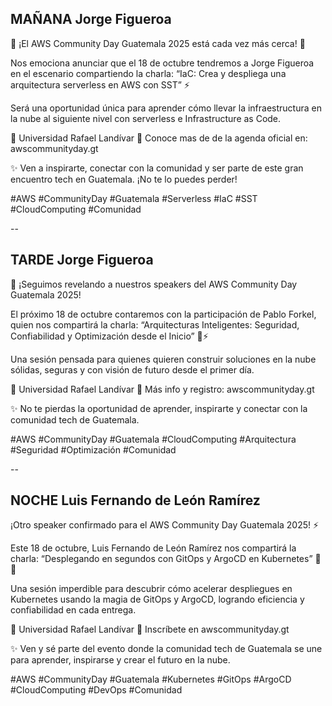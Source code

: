 ## MAÑANA Jorge Figueroa

🌟 ¡El AWS Community Day Guatemala 2025 está cada vez más cerca! 🌟

Nos emociona anunciar que el 18 de octubre tendremos a Jorge Figueroa en el escenario compartiendo la charla:
“IaC: Crea y despliega una arquitectura serverless en AWS con SST” ⚡

Será una oportunidad única para aprender cómo llevar la infraestructura en la nube al siguiente nivel con serverless e Infrastructure as Code.

📍 Universidad Rafael Landívar
🔗 Conoce mas de de la agenda oficial en: awscommunityday.gt

✨ Ven a inspirarte, conectar con la comunidad y ser parte de este gran encuentro tech en Guatemala. ¡No te lo puedes perder!

#AWS #CommunityDay #Guatemala #Serverless #IaC #SST #CloudComputing #Comunidad

--

## TARDE Jorge Figueroa

🚀 ¡Seguimos revelando a nuestros speakers del AWS Community Day Guatemala 2025!

El próximo 18 de octubre contaremos con la participación de Pablo Forkel, quien nos compartirá la charla:
“Arquitecturas Inteligentes: Seguridad, Confiabilidad y Optimización desde el Inicio” 🔐⚡

Una sesión pensada para quienes quieren construir soluciones en la nube sólidas, seguras y con visión de futuro desde el primer día.

📍 Universidad Rafael Landívar
🔗 Más info y registro: awscommunityday.gt

✨ No te pierdas la oportunidad de aprender, inspirarte y conectar con la comunidad tech de Guatemala.

#AWS #CommunityDay #Guatemala #CloudComputing #Arquitectura #Seguridad #Optimización #Comunidad

--

## NOCHE  Luis Fernando de León Ramírez

¡Otro speaker confirmado para el AWS Community Day Guatemala 2025! ⚡

Este 18 de octubre, Luis Fernando de León Ramírez nos compartirá la charla:
“Desplegando en segundos con GitOps y ArgoCD en Kubernetes” 🚀🐳

Una sesión imperdible para descubrir cómo acelerar despliegues en Kubernetes usando la magia de GitOps y ArgoCD, logrando eficiencia y confiabilidad en cada entrega.

📍 Universidad Rafael Landívar
🔗 Inscríbete en awscommunityday.gt

✨ Ven y sé parte del evento donde la comunidad tech de Guatemala se une para aprender, inspirarse y crear el futuro en la nube.

#AWS #CommunityDay #Guatemala #Kubernetes #GitOps #ArgoCD #CloudComputing #DevOps #Comunidad
